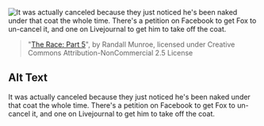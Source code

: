 ![It was actually canceled because they just noticed he's been naked under that coat the whole time.  There's a petition on Facebook to get Fox to un-cancel it, and one on Livejournal to get him to take off the coat.](https://imgs.xkcd.com/comics/the_race_part_5.png)
> "[The Race: Part 5](https://xkcd.com/581/)", by Randall Munroe, licensed under Creative Commons Attribution-NonCommercial 2.5 License

## Alt Text
It was actually canceled because they just noticed he's been naked under that coat the whole time.  There's a petition on Facebook to get Fox to un-cancel it, and one on Livejournal to get him to take off the coat.
